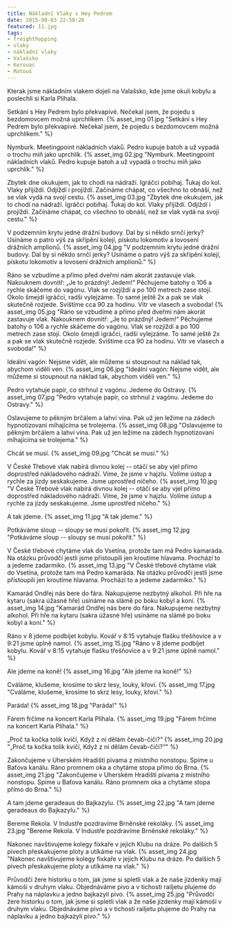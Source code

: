```yaml
---
title: Nákladní Vlaky s Hey Pedrem
date: 2015-08-03 22:58:26
featured: 11.jpg
tags:
- freighthopping
- vlaky
- nákladní vlaky
- Valašsko
- Kerouac
- Matouš
---
```

Kterak jsme nákladním vlakem dojeli na Valašsko, kde jsme okuli kobylu a poslechli si Karla Plíhala.
<!-- more -->

Setkání s Hey Pedrem bylo překvapivé. Nečekal jsem, že pojedu s bezdomovcem možná uprchlíkem.
{% asset_img 01.jpg "Setkání s Hey Pedrem bylo překvapivé. Nečekal jsem, že pojedu s bezdomovcem možná uprchlíkem." %}

Nymburk. Meetingpoint nákladních vlaků. Pedro kupuje batoh a už vypadá o trochu míň jako uprchlík.
{% asset_img 02.jpg "Nymburk. Meetingpoint nákladních vlaků. Pedro kupuje batoh a už vypadá o trochu míň jako uprchlík." %}

Zbytek dne okukujem, jak to chodí na nádraží. Igráčci pobíhaj. Ťukaj do kol. Vlaky přijíždí. Odjíždí i projíždí. Začínáme chápat, co všechno to obnáší, než se vlak vydá na svojí cestu.
{% asset_img 03.jpg "Zbytek dne okukujem, jak to chodí na nádraží. Igráčci pobíhaj. Ťukaj do kol. Vlaky přijíždí. Odjíždí i projíždí. Začínáme chápat, co všechno to obnáší, než se vlak vydá na svojí cestu." %}

V podzemním krytu jedné drážní budovy. Dal by si někdo srnčí jerky? Usínáme o patro výš za skřípění kolejí, pískotu lokomotiv a lovosení drážních amplionů.
{% asset_img 04.jpg "V podzemním krytu jedné drážní budovy. Dal by si někdo srnčí jerky? Usínáme o patro výš za skřípění kolejí, pískotu lokomotiv a lovosení drážních amplionů." %}

Ráno se vzbudíme a přímo před dveřmi nám akorát zastavuje vlak. Nakouknem dovnitř: „Je to prázdný! Jedem!“ Pěchujeme batohy o 106 a rychle skáčeme do vagónu. Vlak se rozjíždí a po 100 metrech zase stojí. Okolo šmejdí igráčci, radši vylejzáme. To samé ještě 2x a pak se vlak skutečně rozjede. Svištíme cca 90 za hodinu. Vítr ve vlasech a svoboda!
{% asset_img 05.jpg "Ráno se vzbudíme a přímo před dveřmi nám akorát zastavuje vlak. Nakouknem dovnitř: „Je to prázdný! Jedem!“ Pěchujeme batohy o 106 a rychle skáčeme do vagónu. Vlak se rozjíždí a po 100 metrech zase stojí. Okolo šmejdí igráčci, radši vylejzáme. To samé ještě 2x a pak se vlak skutečně rozjede. Svištíme cca 90 za hodinu. Vítr ve vlasech a svoboda!" %}

Ideální vagón: Nejsme vidět, ale můžeme si stoupnout na náklad tak, abychom viděli ven.
{% asset_img 06.jpg "Ideální vagón: Nejsme vidět, ale můžeme si stoupnout na náklad tak, abychom viděli ven." %}

Pedro vytahuje papír, co strhnul z vagónu. Jedeme do Ostravy.
{% asset_img 07.jpg "Pedro vytahuje papír, co strhnul z vagónu. Jedeme do Ostravy." %}

Oslavujeme to pěkným brčálem a lahví vína. Pak už jen ležíme na zádech hypnotizovaní míhajícíma se trolejema.
{% asset_img 08.jpg "Oslavujeme to pěkným brčálem a lahví vína. Pak už jen ležíme na zádech hypnotizovaní míhajícíma se trolejema." %}

Chcát se musí.
{% asset_img 09.jpg "Chcát se musí." %}

V České Třebové vlak nabírá divnou kolej -- otáčí se aby vjel přímo doprostřed nákladového nádraží. Víme, že jsme v hajzlu. Volíme ústup a rychle za jízdy seskakujeme. Jsme uprostřed ničeho.
{% asset_img 10.jpg "V České Třebové vlak nabírá divnou kolej -- otáčí se aby vjel přímo doprostřed nákladového nádraží. Víme, že jsme v hajzlu. Volíme ústup a rychle za jízdy seskakujeme. Jsme uprostřed ničeho." %}

A tak jdeme.
{% asset_img 11.jpg "A tak jdeme." %}

Potkáváme sloup -- sloupy se musí pokořit.
{% asset_img 12.jpg "Potkáváme sloup -- sloupy se musí pokořit." %}

V České třebové chytáme vlak do Vsetína, protože tam má Pedro kamaráda. Na otázku průvodčí jestli jsme přistoupili jen kroutíme hlavama. Prochází to a jedeme zadarmiko.
{% asset_img 13.jpg "V České třebové chytáme vlak do Vsetína, protože tam má Pedro kamaráda. Na otázku průvodčí jestli jsme přistoupili jen kroutíme hlavama. Prochází to a jedeme zadarmiko." %}

Kamarád Ondřej nás bere do fára. Nakupujeme nezbytný alkohol. Při hře na kytaru (sakra úžasné hře) usínáme na slámě po boku kobyl a koní.
{% asset_img 14.jpg "Kamarád Ondřej nás bere do fára. Nakupujeme nezbytný alkohol. Při hře na kytaru (sakra úžasné hře) usínáme na slámě po boku kobyl a koní." %}

Ráno v 8 jdeme podbíjet kobylu. Kovář v 8:15 vytahuje flašku třešňovice a v 9:21 jsme úplně namol.
{% asset_img 15.jpg "Ráno v 8 jdeme podbíjet kobylu. Kovář v 8:15 vytahuje flašku třešňovice a v 9:21 jsme úplně namol." %}

Ale jdeme na koně!
{% asset_img 16.jpg "Ale jdeme na koně!" %}

Cváláme, klušeme, krosíme to skrz lesy, louky, křoví.
{% asset_img 17.jpg "Cváláme, klušeme, krosíme to skrz lesy, louky, křoví." %}

Paráda!
{% asset_img 18.jpg "Paráda!" %}

Fárem frčíme na koncert Karla Plíhala.
{% asset_img 19.jpg "Fárem frčíme na koncert Karla Plíhala." %}

„Proč ta kočka tolik kvičí,
Když z ní dělám čevab-čiči?“
{% asset_img 20.jpg "„Proč ta kočka tolik kvičí, Když z ní dělám čevab-čiči?“" %}

Zakončujeme v Uherském Hradišti pivama z místního nonstopu. Spíme u Baťova kanálu. Ráno promnem oka a chytáme stopa přímo do Brna.
{% asset_img 21.jpg "Zakončujeme v Uherském Hradišti pivama z místního nonstopu. Spíme u Baťova kanálu. Ráno promnem oka a chytáme stopa přímo do Brna." %}

A tam jdeme geradeaus do Bajkazylu.
{% asset_img 22.jpg "A tam jdeme geradeaus do Bajkazylu." %}

Bereme Rekola. V Industře pozdravíme Brněnské rekoláky.
{% asset_img 23.jpg "Bereme Rekola. V Industře pozdravíme Brněnské rekoláky." %}

Nakonec navštivujeme kolegy fixkaře v jejich Klubu na dráze. Po dalších 5 pivech přeskakujeme ploty a utíkáme na vlak.
{% asset_img 24.jpg "Nakonec navštivujeme kolegy fixkaře v jejich Klubu na dráze. Po dalších 5 pivech přeskakujeme ploty a utíkáme na vlak." %}

Průvodčí žere historku o tom, jak jsme si spletli vlak a že naše jízdenky mají kámoši v druhym vlaku. Objednáváme pivo a v tichosti railjetu plujeme do Prahy na náplavku a jedno bajkazylí pivo.
{% asset_img 25.jpg "Průvodčí žere historku o tom, jak jsme si spletli vlak a že naše jízdenky mají kámoši v druhym vlaku. Objednáváme pivo a v tichosti railjetu plujeme do Prahy na náplavku a jedno bajkazylí pivo." %}
